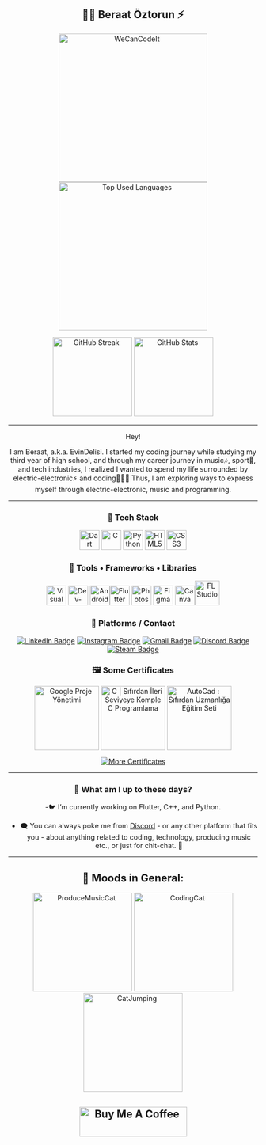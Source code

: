 <section align="center">
  <h1> 👨‍💻 Beraat Öztorun ⚡ </h1>
  <a title="Who Am I" href="https://linktr.ee/beraatoztorun"><img src="https://www.icmimarlikdergisi.com/wp-content/uploads/2017/04/desk7_icmimarlikdergisi.gif" style="width: 300px;" alt="WeCanCodeIt"> </a> <a href="https://github-readme-stats.vercel.app/api/top-langs/?username=beraatoztorun&theme=darcula" title="Top Used Languages"><img style="width: 300px;" src="https://github-readme-stats.vercel.app/api/top-langs/?username=beraatoztorun&theme=darcula" alt="Top Used Languages"></a> 
  
<a href="https://git.io/streak-stats"><img style="height: 160px;" src="https://github-readme-streak-stats.herokuapp.com?user=beraatoztorun&theme=darcula" alt="GitHub Streak" /></a> <a href="https://github-readme-stats.vercel.app/api?username=beraatoztorun" title="GitHub Stats"><img alt="GitHub Stats" style="height: 160px;" src="https://github-readme-stats.vercel.app/api?username=beraatoztorun&theme=darcula&show_icons=true"></a> 
</section> 

---
<section align="center">  
Hey!

I am Beraat, a.k.a. EvinDelisi. I started my coding journey while studying my third year of high school, and through my career journey in music🎶, sport🏀, and tech industries, I realized I wanted to spend my life surrounded by electric-electronic⚡ and coding👨🏻‍💻 Thus, I am exploring ways to express myself through electric-electronic, music and programming.


---
<section align="center">

# :space_invader: Tech Stack
<a href="https://dart.dev" title="Dart"><img height="40" alt="Dart" src="https://upload.wikimedia.org/wikipedia/commons/thumb/9/91/Dart-logo-icon.svg/2048px-Dart-logo-icon.svg.png"></a> <a href="https://www.programiz.com/c-programming" title="C"><img height="40" alt="C" src="https://upload.wikimedia.org/wikipedia/commons/1/19/C_Logo.png"></a> <a href="https://www.python.org" title="Python"><img height="40" alt="Python" src="https://cdn-icons-png.flaticon.com/512/5968/5968350.png"></a> <a href="https://dev.w3.org/html5/spec-LC/" title="HTML5"><img height="40" alt="HTML5"  src="https://upload.wikimedia.org/wikipedia/commons/thumb/6/61/HTML5_logo_and_wordmark.svg/512px-HTML5_logo_and_wordmark.svg.png"></a> <a href="https://www.css3.com/" title="CSS3"><img height="40" alt="CSS3" src="https://upload.wikimedia.org/wikipedia/commons/thumb/6/62/CSS3_logo.svg/1024px-CSS3_logo.svg.png"></a>


# 🤺 Tools • Frameworks • Libraries

<a href="https://code.visualstudio.com/" title="Visual Studio Code"><img height="40" alt="Visual Studio Code" src="https://upload.wikimedia.org/wikipedia/commons/thumb/9/9a/Visual_Studio_Code_1.35_icon.svg/512px-Visual_Studio_Code_1.35_icon.svg.png?20210804221519"></a> <a href="https://www.bloodshed.net" title="Dev-C++"><img height="40" alt="Dev-C++" src="https://www.freeiconspng.com/thumbs/c-logo-icon/dev-visual-c-plus-plus-logo-icon-11.png"></a> <a href="https://developer.android.com/studio" title="Android Studio"><img height="40" alt="Android Studio" src="https://uxwing.com/wp-content/themes/uxwing/download/brands-and-social-media/android-studio-icon.png"></a><a href="https://flutter.dev" title="Flutter"><img height="40" alt="Flutter" src="https://www.svgrepo.com/show/353751/flutter.svg"></a> <a href="https://www.adobe.com/tr/products/photoshop.html" title="Photoshop"><img height="40" alt="Photoshop" src="https://seeklogo.com/images/A/adobe-photoshop-cc-logo-CBD0AAA3A7-seeklogo.com.png"></a> <a href="https://www.figma.com/" title="Figma"><img height="40" alt="Figma" src="https://upload.wikimedia.org/wikipedia/commons/thumb/3/33/Figma-logo.svg/1667px-Figma-logo.svg.png"></a> <a href="https://www.canva.com/" title="Canva"><img height="40" alt="Canva" src="https://upload.wikimedia.org/wikipedia/commons/thumb/0/08/Canva_icon_2021.svg/2048px-Canva_icon_2021.svg.png"></a><a href="https://www.image-line.com/" title="FL Studio"><img height="50" alt="FL Studio" src="https://upload.wikimedia.org/wikipedia/fr/e/ef/FL-Studio-12-Logo.png"></a>




# 👀 Platforms / Contact <a name="platforms"></a>
  <a href="https://www.linkedin.com/in/beraatoztorun/"><img src="https://img.shields.io/badge/LinkedIn-blue?style=for-the-badge&logo=linkedin&logoColor=white" alt="LinkedIn Badge"></a>
  <a href="https://www.instagram.com/beraatoztorunn/"><img src="https://img.shields.io/badge/Instagram-E4405F?style=for-the-badge&logo=instagram&logoColor=white" alt="Instagram Badge"></a>
  <a href="mailto:contact@beraatoztorun.com"><img src="https://img.shields.io/badge/Gmail-D14836?style=for-the-badge&logo=gmail&logoColor=white" alt="Gmail Badge"></a>
  <a href="https://discordapp.com/users/716016013841268839"><img src="https://img.shields.io/badge/Discord-%235865F2.svg?style=for-the-badge&logo=discord&logoColor=white" alt="Discord Badge"></a>
  <a href="https://steamcommunity.com/id/beraatozt/"><img src="https://img.shields.io/badge/steam-12618F?style=for-the-badge&logo=steam&logoColor=white" alt="Steam Badge"></a>
  

# 🖼️ Some Certificates
<a title="Google Proje Yönetimi" href="https://www.linkedin.com/in/beraatoztorun/details/certifications/1718841119768/single-media-viewer/?profileId=ACoAADBww1AB4YgkYhei6p4MLEGNqTr0g0CDHtw"><img height="130" alt="Google Proje Yönetimi" align="center" src="https://s3.amazonaws.com/coursera_assets/meta_images/generated/CERTIFICATE_LANDING_PAGE/CERTIFICATE_LANDING_PAGE~JKFU3RYBPUNR/CERTIFICATE_LANDING_PAGE~JKFU3RYBPUNR.jpeg"></a> <a title="C | Sıfırdan İleri Seviyeye Komple C Programlama" href="https://www.linkedin.com/in/beraatoztorun/details/certifications/1716649117585/single-media-viewer/?profileId=ACoAADBww1AB4YgkYhei6p4MLEGNqTr0g0CDHtw"><img height="130" alt="C | Sıfırdan İleri Seviyeye Komple C Programlama" align="center" src="https://udemy-certificate.s3.amazonaws.com/image/UC-a8c05010-2249-4861-94c8-73bcc58bfe7a.jpg?v=1716648914000"></a> <a title="AutoCad : Sıfırdan Uzmanlığa Eğitim Seti" href="https://www.udemy.com/certificate/UC-43a6d51d-05c0-428c-8676-6b31e3b3affd/"><img height="130" alt="AutoCad : Sıfırdan Uzmanlığa Eğitim Seti" align="center" src="https://udemy-certificate.s3.amazonaws.com/image/UC-43a6d51d-05c0-428c-8676-6b31e3b3affd.jpg?v=1684342108000"></a> 

<a href="https://www.linkedin.com/in/beraatoztorun/details/certifications/"><img src="https://img.shields.io/badge/More Certificates-red?style=for-the-badge&logoColor=white" alt="More Certificates"></a>


-------------------------------------

# 🏃 What am I up to these days?

-🐦 I’m currently working on Flutter, C++, and Python.
- 🗨️ You can always poke me from <a href="https://discordapp.com/users/716016013841268839">Discord</a> - or any other platform that fits you - about anything related to coding, technology, producing music etc., or just for chit-chat. 🧡

---


## 🐇 Moods in General:
<section align="center">
  <img src="https://i.giphy.com/vFtWp05vBYnMQ.webp" width="200" alt="ProduceMusicCat">
  <img src="https://i.giphy.com/VekcnHOwOI5So.webp" height="200" alt="CodingCat">
  <img src="https://i.giphy.com/12bjQ7uASAaCKk.webp" height="200" alt="CatJumping">
</section>

## <a href="https://www.buymeacoffee.com/beraatoztorun" target="_blank"><img src="https://cdn.buymeacoffee.com/buttons/v2/default-red.png" alt="Buy Me A Coffee" style="height: 60px !important;width: 217px !important;" ></a>
